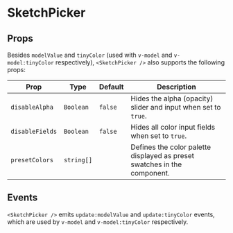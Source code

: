 # SketchPicker

## Props

Besides `modelValue` and `tinyColor` (used with `v-model` and `v-model:tinyColor` respectively), `<SketchPicker />` also supports the following props:

| Prop            | Type                         | Default                  | Description |
|-----------------|------------------------------|--------------------------|-------------|
| `disableAlpha`  | `Boolean`                    | `false`                  | Hides the alpha (opacity) slider and input when set to `true`. |
| `disableFields` | `Boolean`                    | `false`                  | Hides all color input fields when set to `true`. |
| `presetColors`       | `string[]` |  | Defines the color palette displayed as preset swatches in the component. |

## Events

`<SketchPicker />` emits `update:modelValue` and `update:tinyColor` events, which are used by `v-model` and `v-model:tinyColor` respectively.
